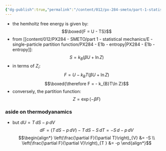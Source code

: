 ```yaml
---
{"dg-publish":true,"permalink":"/content/012/px-284-smeto/part-1-statistical-mechanics/e-single-particle-partition-function/px-284-e1c-helmholtz-free-energy/","noteIcon":"1","created":"2025-08-27T13:15:25.027+01:00","updated":"2024-12-23T22:16:49.000+00:00"}
---
```


- the hemholtz free energy is given by:
$$\boxed{F = U - TS}$$
- from [[content/012/PX284 - SMETO/part 1 - statistical mechanics/E - single-particle partition function/PX284 - E1b - entropy\|PX284 - E1b - entropy]]:
$$S = k_{B}(\beta U + \ln  Z)$$
- in terms of $Z_{i}:$ 
$$F = U - k_{B}T (\beta U + \ln Z)$$
$$\boxed{\therefore F = - k_{B}T\ln Z}$$
- conversely, the partition function:
$$Z = \exp(-\beta F)$$
### aside on thermodyanamics
- but $dU = T\,dS - p\,dV$
$$dF = (T\,dS - p\,dV) - T\,dS - S\,dT = -S\,d - p\,dV$$
$$\begin{align*}
	\left(\frac{\partial F}{\partial T}\right)_{V} &=  -S \\
	\left(\frac{\partial F}{\partial V}\right)_{T } &= -p
\end{align*}$$
